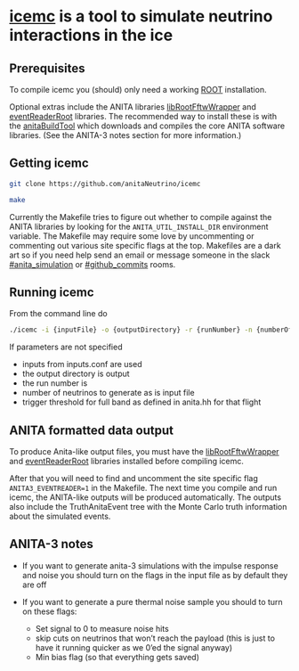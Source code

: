 # [icemc](https://github.com/anitaNeutrino/icemc) is a tool to simulate neutrino interactions in the ice #

## Prerequisites ##

To compile icemc you (should) only need a working [ROOT](https://root.cern.ch/downloading-root) installation.

Optional extras include the ANITA libraries [libRootFftwWrapper](https://github.com/nichol77/libRootFftwWrapper) and [eventReaderRoot](https://github.com/anitaNeutrino/eventReaderRoot) libraries.
The recommended way to install these is with the [anitaBuildTool](https://github.com/anitaNeutrino/anitaBuildTool) which downloads and compiles the core ANITA software libraries.
(See the ANITA-3 notes section for more information.)

## Getting icemc ##

``` bash
git clone https://github.com/anitaNeutrino/icemc
```
``` bash
make
```
Currently the Makefile tries to figure out whether to compile against the ANITA libraries by looking for the `ANITA_UTIL_INSTALL_DIR` environment variable.
The Makefile may require some love by uncommenting or commenting out various site specific flags at the top.
Makefiles are a dark art so if you need help send an email or message someone in the slack [#anita_simulation](https://anitamission.slack.com/messages/anita_simulation/) or [#github_commits](https://anitamission.slack.com/messages/github_commits/) rooms.

## Running icemc ##

From the command line do
``` bash
./icemc -i {inputFile} -o {outputDirectory} -r {runNumber} -n {numberOfNeutrinos} -t {triggerThreshold} -e {energyExponent}
```
If parameters are not specified

   * inputs from inputs.conf are used
   * the output directory is output
   * the run number is
   * number of neutrinos to generate as is input file
   * trigger threshold for full band as defined in anita.hh for that flight

## ANITA formatted data output ##

To produce Anita-like output files, you must have the [libRootFftwWrapper](https://github.com/nichol77/libRootFftwWrapper) and [eventReaderRoot](https://github.com/anitaNeutrino/eventReaderRoot) libraries installed before compiling icemc.

After that you will need to find and uncomment the site specific flag `ANITA3_EVENTREADER=1` in the Makefile.
The next time you compile and run icemc, the ANITA-like outputs will be produced automatically.
The outputs also include the TruthAnitaEvent tree with the Monte Carlo truth information about the simulated events.

## ANITA-3 notes ##

 * If you want to generate anita-3 simulations with the impulse response and noise you should turn on the flags in the input file as by default they are off

* If you want to generate a pure thermal noise sample you should to turn on these flags:
     * Set signal to 0 to measure noise hits
     * skip cuts on neutrinos that won’t reach the payload (this is just to have it running quicker as we 0’ed the signal anyway)
     * Min bias flag (so that everything gets saved)
